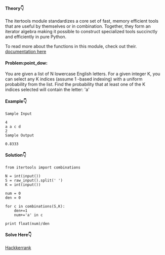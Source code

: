 #### Theory:point_down:

The itertools module standardizes a core set of fast, memory efficient tools that are useful by themselves or in combination. Together, they form an iterator algebra making it possible to construct specialized tools succinctly and efficiently in pure Python.

To read more about the functions in this module, check out their.
[documentation here](https://docs.python.org/2/library/itertools.html)

#### Problem:point_dow:
You are given a list of N lowercase English letters. For a given integer K, you can select any K indices (assume 1 -based indexing) with a uniform probability from the list.
Find the probability that at least one of the K indices selected will contain the letter: 'a'

#### Example:point_down:
```
Sample Input

4 
a a c d
2
Sample Output

0.8333
```

#### Solution:point_down:
```
from itertools import combinations 

N = int(input())
S = raw_input().split(' ')
K = int(input())

num = 0
den = 0

for c in combinations(S,K):
    den+=1
    num+='a' in c
    
print float(num)/den
```
#### Solve Here:point_down:
[Hackkerrank](https://www.hackerrank.com/challenges/iterables-and-iterators/problem)

